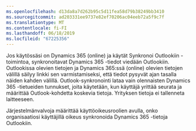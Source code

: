 ```yaml
---
ms.openlocfilehash: d13da8a7d262b95c5d11fea58d79b38249bb3410
ms.sourcegitcommit: ad203331ee9737e82ef70206ac04eeb72a5f9c7f
ms.translationtype: MT
ms.contentlocale: fi-FI
ms.lasthandoff: 06/18/2019
ms.locfileid: "67225356"
---
```

Jos käytössäsi on Dynamics 365 (online) ja käytät Synkronoi Outlookiin -toimintoa, synkronoitavat Dynamics 365 -tiedot viedään Outlookiin. Outlookissa olevien tietojen ja Dynamics 365:ssä (online) olevien tietojen välillä säilyy linkki sen varmistamiseksi, että tiedot pysyvät ajan tasalla näiden kahden välillä. Outlook-synkronointi lataa vain olennaisten Dynamics 365 -tietueiden tunnukset, joita käytetään, kun käyttäjä yrittää seurata ja määrittää Outlook-kohdetta koskevia tietoja. Yrityksen tietoja ei tallenneta laitteeseen.  
  
 Järjestelmänvalvoja määrittää käyttöoikeusroolien avulla, onko organisaatiosi käyttäjillä oikeus synkronoida Dynamics 365 -tietoja Outlookiin.